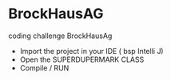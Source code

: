 # BrockHausAG
coding challenge BrockHausAg

* Import the project in your IDE ( bsp Intelli J)
* Open the SUPERDUPERMARK CLASS
* Compile / RUN 

